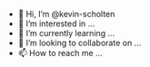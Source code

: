 - 👋 Hi, I’m @kevin-scholten
- 👀 I’m interested in ...
- 🌱 I’m currently learning ...
- 💞️ I’m looking to collaborate on ...
- 📫 How to reach me ...

<!---
kevin-scholten/kevin-scholten is a ✨ special ✨ repository because its `README.md` (this file) appears on your GitHub profile.
You can click the Preview link to take a look at your changes.
--->
